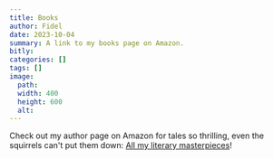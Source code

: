 ```yaml
---
title: Books
author: Fidel
date: 2023-10-04
summary: A link to my books page on Amazon.
bitly: 
categories: []
tags: []
image:
  path: 
  width: 400
  height: 600
  alt:
---
```

<!---Wednesday 04 October 2023--->

Check out my author page on Amazon for tales so thrilling, even the squirrels can't put them down: [All my literary masterpieces](https://www.amazon.com/stores/author/B07Y8MNJ9M/allbooks?ingress=0&visitId=fbd40698-f739-4879-8160-32f16691825b)!

